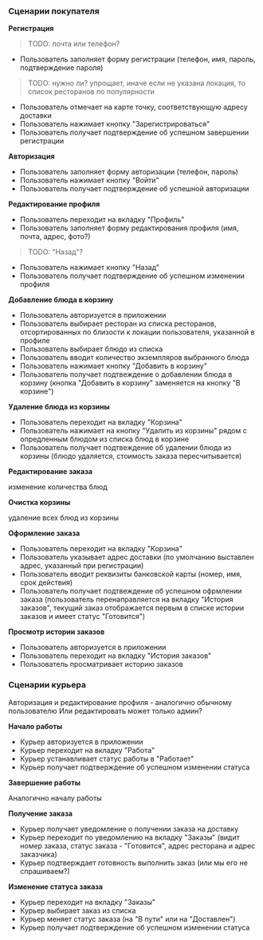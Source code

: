 ### Сценарии покупателя

**Регистрация**

> TODO: почта или телефон?
* Пользователь заполняет форму регистрации (телефон, имя, пароль, подтверждение пароля)
> TODO: нужно ли? упрощает, иначе если не указана локация, то список ресторанов по популярности
* Пользователь отмечает на карте точку, соответствующую адресу доставки
* Пользователь нажимает кнопку "Зарегистрироваться"
* Пользователь получает подтверждение об успешном завершении регистрации

**Авторизация**

* Пользователь заполняет форму авторизации (телефон, пароль)
* Пользователь нажимает кнопку "Войти"
* Пользователь получает подтверждение об успешной авторизации

**Редактирование профиля**

* Пользователь переходит на вкладку "Профиль"
* Пользователь заполняет форму редактирования профиля (имя, почта, адрес, фото?)
> TODO: "Назад"?
* Пользователь нажимает кнопку "Назад"
* Пользователь получает подтверждение об успешном изменении профиля

**Добавление блюда в корзину**

* Пользователь авторизуется в приложении
* Пользователь выбирает ресторан из списка ресторанов, отсортированных по близости к локации пользователя, указанной в профиле
* Пользователь выбирает блюдо из списка
* Пользователь вводит количество экземпляров выбранного блюда
* Пользователь нажимает кнопку "Добавить в корзину"
* Пользователь получает подтвеждение о добавлении блюда в корзину (кнопка "Добавить в корзину" заменяется на кнопку "В корзине")

**Удаление блюда из корзины**

* Пользователь переходит на вкладку "Корзина" 
* Пользователь нажимает на кнопку "Удалить из корзины" рядом с опредленным блюдом из списка блюд в корзине
* Пользователь получает подтвеждение об удалении блюда из корзины (блюдо удаляется, стоимость заказа пересчитывается)

**Редактирование заказа**

изменение количества блюд

**Очистка корзины**

удаление всех блюд из корзины

**Оформление заказа**

* Пользователь переходит на вкладку "Корзина"
* Пользователь указывает адрес доставки (по умолчанию выставлен адрес, указанный при регистрации)
* Пользователь вводит реквизиты банковской карты (номер, имя, срок действия)
* Пользователь получает подтвеждение об успешном офрмлении заказа (пользователь перенаправляется на вкладку "История заказов", текущий заказ отображается первым в списке истории заказов и имеет статус "Готовится")

**Просмотр истории заказов**

* Пользователь авторизуется в приложении
* Пользователь переходит на вкладку "История заказов"
* Пользователь просматривает историю заказов


### Сценарии курьера

Авторизация и редактирование профиля - аналогично обычному пользователю 
Или редактировать может только админ?

**Начало работы**

* Курьер авторизуется в приложении
* Курьер переходит на вкладку "Работа"
* Курьер устанавливает статус работы в "Работает"
* Курьер получает подтверждение об успешном изменении статуса

**Завершение работы**

Аналогично началу работы

**Получение заказа**

* Курьер получает уведомление о получении заказа на доставку
* Курьер переходит по уведомлению на вкладку "Заказы" (видит номер заказа, статус заказа - "Готовится", адрес ресторана и адрес заказчика)
* Курьер подтверждает готовность выполнить заказ (или мы его не спрашиваем?)

**Изменение статуса заказа**

* Курьер переходит на вкладку "Заказы"
* Курьер выбирает заказ из списка
* Курьер меняет статус заказа (на "В пути" или на "Доставлен")
* Курьер получает подтверждение об успешном изменении статуса